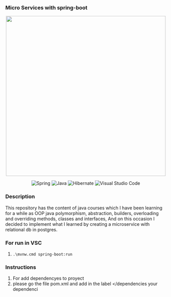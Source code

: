 
### Micro Services with spring-boot 
<p align = "center">
<img width = "500" heigth = "500" src="https://kbase.com.br/novo/wp-content/uploads/2020/09/BANNER-BLOG-5.png"> 
</p>

<div align = "center">
  
![Spring](https://img.shields.io/badge/spring-%236DB33F.svg?style=for-the-badge&logo=spring&logoColor=white) 
![Java](https://img.shields.io/badge/java-%23ED8B00.svg?style=for-the-badge&logo=openjdk&logoColor=white) 
![Hibernate](https://img.shields.io/badge/Hibernate-59666C?style=for-the-badge&logo=Hibernate&logoColor=white) 
![Visual Studio Code](https://img.shields.io/badge/Visual%20Studio%20Code-0078d7.svg?style=for-the-badge&logo=visual-studio-code&logoColor=white) 
  
</div>

### Description 
This repository has the content of java courses
which I have been learning for a while as OOP java polymorphism,
abstraction,
builders,
overloading and overriding methods,
classes and interfaces,
And on this occasion I decided to implement what I learned by creating a microservice with relational db in postgres.

### For run in VSC
1. ```.\mvnw.cmd spring-boot:run```

### Instructions
1. For add dependencyes to proyect 
2. please go the file pom.xml and add in the label <dependencis></dependencies your dependenci
